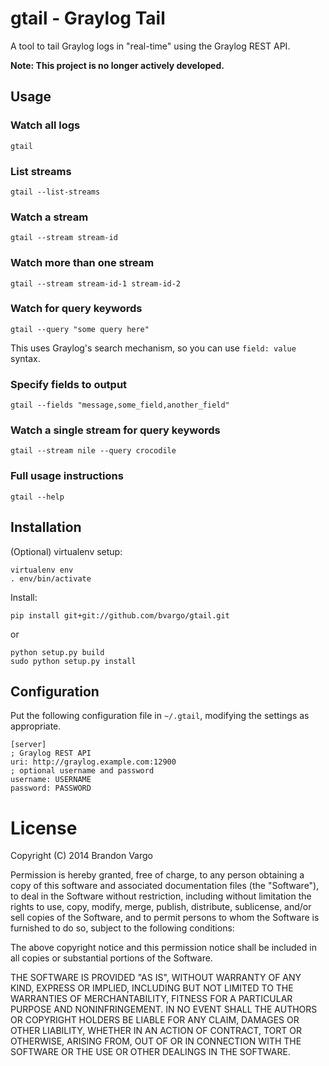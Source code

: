 # gtail - Graylog Tail

A tool to tail Graylog logs in "real-time" using the Graylog REST API.

**Note: This project is no longer actively developed.**

## Usage

### Watch all logs

`gtail`

### List streams

`gtail --list-streams`

### Watch a stream

`gtail --stream stream-id`

### Watch more than one stream

`gtail --stream stream-id-1 stream-id-2`

### Watch for query keywords

`gtail --query "some query here"`

This uses Graylog's search mechanism, so you can use `field: value` syntax.

### Specify fields to output
`gtail --fields "message,some_field,another_field"`

### Watch a single stream for query keywords

`gtail --stream nile --query crocodile`

### Full usage instructions

`gtail --help`

## Installation

(Optional) virtualenv setup:

```
virtualenv env
. env/bin/activate
```

Install:

```
pip install git+git://github.com/bvargo/gtail.git
```

or

```
python setup.py build
sudo python setup.py install
```


## Configuration

Put the following configuration file in `~/.gtail`, modifying the settings as
appropriate.

```
[server]
; Graylog REST API
uri: http://graylog.example.com:12900
; optional username and password
username: USERNAME
password: PASSWORD
```

# License

Copyright (C) 2014 Brandon Vargo

Permission is hereby granted, free of charge, to any person obtaining a copy of
this software and associated documentation files (the "Software"), to deal in
the Software without restriction, including without limitation the rights to
use, copy, modify, merge, publish, distribute, sublicense, and/or sell copies
of the Software, and to permit persons to whom the Software is furnished to do
so, subject to the following conditions:

The above copyright notice and this permission notice shall be included in all
copies or substantial portions of the Software.

THE SOFTWARE IS PROVIDED "AS IS", WITHOUT WARRANTY OF ANY KIND, EXPRESS OR
IMPLIED, INCLUDING BUT NOT LIMITED TO THE WARRANTIES OF MERCHANTABILITY,
FITNESS FOR A PARTICULAR PURPOSE AND NONINFRINGEMENT. IN NO EVENT SHALL THE
AUTHORS OR COPYRIGHT HOLDERS BE LIABLE FOR ANY CLAIM, DAMAGES OR OTHER
LIABILITY, WHETHER IN AN ACTION OF CONTRACT, TORT OR OTHERWISE, ARISING FROM,
OUT OF OR IN CONNECTION WITH THE SOFTWARE OR THE USE OR OTHER DEALINGS IN THE
SOFTWARE.
